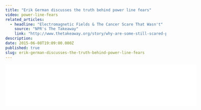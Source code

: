 ```yaml
---
title: "Erik German discusses the truth behind power line fears"
video: power-line-fears
related_articles:
  - headline: "Electromagnetic Fields & The Cancer Scare That Wasn't"
    source: "NPR's The Takeaway"
    link: "http://www.thetakeaway.org/story/why-are-some-still-scared-power-lines/"
description:
date: 2015-06-08T19:09:00.000Z
published: true
slug: erik-german-discusses-the-truth-behind-power-line-fears
---
```


<iframe width="600" height="130" frameborder="0" scrolling="no" src="//www.thetakeaway.org/widgets/ondemand_player/takeaway/#file=%2Faudio%2Fxspf%2F416503%2F"></iframe>

